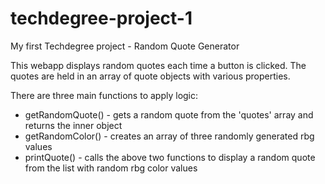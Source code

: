 # techdegree-project-1

My first Techdegree project - Random Quote Generator

This webapp displays random quotes each time a button is clicked. The quotes are held in an array of quote objects with various properties.

There are three main functions to apply logic:

- getRandomQuote() - gets a random quote from the 'quotes' array and returns the inner object
- getRandomColor() - creates an array of three randomly generated rbg values
- printQuote() - calls the above two functions to display a random quote from the list with random rbg color values
